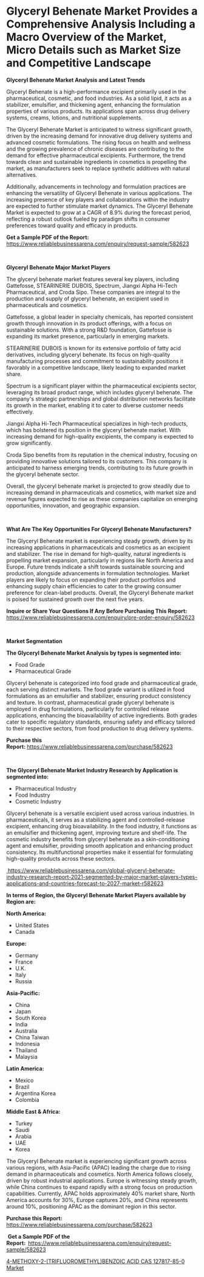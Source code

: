 <p><h1>Glyceryl Behenate Market Provides a Comprehensive Analysis Including a Macro Overview of the Market, Micro Details such as Market Size and Competitive Landscape</h1></p><p><strong>Glyceryl Behenate Market Analysis and Latest Trends</strong></p>
<p><p>Glyceryl Behenate is a high-performance excipient primarily used in the pharmaceutical, cosmetic, and food industries. As a solid lipid, it acts as a stabilizer, emulsifier, and thickening agent, enhancing the formulation properties of various products. Its applications span across drug delivery systems, creams, lotions, and nutritional supplements.</p><p>The Glyceryl Behenate Market is anticipated to witness significant growth, driven by the increasing demand for innovative drug delivery systems and advanced cosmetic formulations. The rising focus on health and wellness and the growing prevalence of chronic diseases are contributing to the demand for effective pharmaceutical excipients. Furthermore, the trend towards clean and sustainable ingredients in cosmetics is propelling the market, as manufacturers seek to replace synthetic additives with natural alternatives.</p><p>Additionally, advancements in technology and formulation practices are enhancing the versatility of Glyceryl Behenate in various applications. The increasing presence of key players and collaborations within the industry are expected to further stimulate market dynamics. The Glyceryl Behenate Market is expected to grow at a CAGR of 8.9% during the forecast period, reflecting a robust outlook fueled by paradigm shifts in consumer preferences toward quality and efficacy in products.</p></p>
<p><strong>Get a Sample PDF of the Report:&nbsp;</strong> <a href="https://www.reliablebusinessarena.com/enquiry/request-sample/582623?utm_campaign=3212&utm_medium=2&utm_source=Github&utm_content=ia&utm_term=23032025&utm_id=glyceryl-behenate">https://www.reliablebusinessarena.com/enquiry/request-sample/582623</a></p>
<p>&nbsp;</p>
<p><strong>Glyceryl Behenate Major Market Players</strong></p>
<p><p>The glyceryl behenate market features several key players, including Gattefosse, STEARINERIE DUBOIS, Spectrum, Jiangxi Alpha Hi-Tech Pharmaceutical, and Croda Sipo. These companies are integral to the production and supply of glyceryl behenate, an excipient used in pharmaceuticals and cosmetics.</p><p>Gattefosse, a global leader in specialty chemicals, has reported consistent growth through innovation in its product offerings, with a focus on sustainable solutions. With a strong R&D foundation, Gattefosse is expanding its market presence, particularly in emerging markets.</p><p>STEARINERIE DUBOIS is known for its extensive portfolio of fatty acid derivatives, including glyceryl behenate. Its focus on high-quality manufacturing processes and commitment to sustainability positions it favorably in a competitive landscape, likely leading to expanded market share.</p><p>Spectrum is a significant player within the pharmaceutical excipients sector, leveraging its broad product range, which includes glyceryl behenate. The company's strategic partnerships and global distribution networks facilitate its growth in the market, enabling it to cater to diverse customer needs effectively.</p><p>Jiangxi Alpha Hi-Tech Pharmaceutical specializes in high-tech products, which has bolstered its position in the glyceryl behenate market. With increasing demand for high-quality excipients, the company is expected to grow significantly.</p><p>Croda Sipo benefits from its reputation in the chemical industry, focusing on providing innovative solutions tailored to its customers. This company is anticipated to harness emerging trends, contributing to its future growth in the glyceryl behenate sector.</p><p>Overall, the glyceryl behenate market is projected to grow steadily due to increasing demand in pharmaceuticals and cosmetics, with market size and revenue figures expected to rise as these companies capitalize on emerging opportunities, innovation, and geographic expansion.</p></p>
<p>&nbsp;</p>
<p><strong>What Are The Key Opportunities For Glyceryl Behenate Manufacturers?</strong></p>
<p><p>The Glyceryl Behenate market is experiencing steady growth, driven by its increasing applications in pharmaceuticals and cosmetics as an excipient and stabilizer. The rise in demand for high-quality, natural ingredients is propelling market expansion, particularly in regions like North America and Europe. Future trends indicate a shift towards sustainable sourcing and production, alongside advancements in formulation technologies. Market players are likely to focus on expanding their product portfolios and enhancing supply chain efficiencies to cater to the growing consumer preference for clean-label products. Overall, the Glyceryl Behenate market is poised for sustained growth over the next five years.</p></p>
<p><strong>Inquire or Share Your Questions If Any Before Purchasing This Report:</strong> <a href="https://www.reliablebusinessarena.com/enquiry/pre-order-enquiry/582623?utm_campaign=3212&utm_medium=2&utm_source=Github&utm_content=ia&utm_term=23032025&utm_id=glyceryl-behenate">https://www.reliablebusinessarena.com/enquiry/pre-order-enquiry/582623</a></p>
<p>&nbsp;</p>
<p><strong>Market Segmentation</strong></p>
<p><strong>The Glyceryl Behenate Market Analysis by types is segmented into:</strong></p>
<p><ul><li>Food Grade</li><li>Pharmaceutical Grade</li></ul></p>
<p><p>Glyceryl behenate is categorized into food grade and pharmaceutical grade, each serving distinct markets. The food grade variant is utilized in food formulations as an emulsifier and stabilizer, ensuring product consistency and texture. In contrast, pharmaceutical grade glyceryl behenate is employed in drug formulations, particularly for controlled release applications, enhancing the bioavailability of active ingredients. Both grades cater to specific regulatory standards, ensuring safety and efficacy tailored to their respective sectors, from food production to drug delivery systems.</p></p>
<p><strong>Purchase this Report:&nbsp;</strong><a href="https://www.reliablebusinessarena.com/purchase/582623?utm_campaign=3212&utm_medium=2&utm_source=Github&utm_content=ia&utm_term=23032025&utm_id=glyceryl-behenate">https://www.reliablebusinessarena.com/purchase/582623</a></p>
<p>&nbsp;</p>
<p><strong>The Glyceryl Behenate Market Industry Research by Application is segmented into:</strong></p>
<p><ul><li>Pharmaceutical Industry</li><li>Food Industry</li><li>Cosmetic Industry</li></ul></p>
<p><p>Glyceryl behenate is a versatile excipient used across various industries. In pharmaceuticals, it serves as a stabilizing agent and controlled-release excipient, enhancing drug bioavailability. In the food industry, it functions as an emulsifier and thickening agent, improving texture and shelf-life. The cosmetic industry benefits from glyceryl behenate as a skin-conditioning agent and emulsifier, providing smooth application and enhancing product consistency. Its multifunctional properties make it essential for formulating high-quality products across these sectors.</p></p>
<p><a href="https://www.reliablebusinessarena.com/global-glyceryl-behenate-industry-research-report-2021-segmented-by-major-market-players-types-applications-and-countries-forecast-to-2027-market-r582623?utm_campaign=3212&utm_medium=2&utm_source=Github&utm_content=ia&utm_term=23032025&utm_id=glyceryl-behenate">&nbsp;https://www.reliablebusinessarena.com/global-glyceryl-behenate-industry-research-report-2021-segmented-by-major-market-players-types-applications-and-countries-forecast-to-2027-market-r582623</a></p>
<p><strong>In terms of Region, the Glyceryl Behenate Market Players available by Region are:</strong></p>
<p>
    <p> <strong> North America: </strong>
        <ul>
            <li>United States</li>
            <li>Canada</li>
        </ul>
        </p> 
    <p> <strong> Europe: </strong>
        <ul>
            <li>Germany</li>
            <li>France</li>
            <li>U.K.</li>
            <li>Italy</li>
            <li>Russia</li>
        </ul>
        </p> 
    <p> <strong> Asia-Pacific: </strong>
        <ul>
            <li>China</li>
            <li>Japan</li>
            <li>South Korea</li>
            <li>India</li>
            <li>Australia</li>
            <li>China Taiwan</li>
            <li>Indonesia</li>
            <li>Thailand</li>
            <li>Malaysia</li>
        </ul>
        </p> 
    <p> <strong> Latin America: </strong>
        <ul>
            <li>Mexico</li>
            <li>Brazil</li>
            <li>Argentina Korea</li>
            <li>Colombia</li>
        </ul>
        </p> 
    <p> <strong> Middle East & Africa: </strong>
        <ul>
            <li>Turkey</li>
            <li>Saudi</li>
            <li>Arabia</li>
            <li>UAE</li>
            <li>Korea</li>
        </ul>
    </p>
    </p>
<p><p>The Glyceryl Behenate market is experiencing significant growth across various regions, with Asia-Pacific (APAC) leading the charge due to rising demand in pharmaceuticals and cosmetics. North America follows closely, driven by robust industrial applications. Europe is witnessing steady growth, while China continues to expand rapidly with a strong focus on production capabilities. Currently, APAC holds approximately 40% market share, North America accounts for 30%, Europe captures 20%, and China represents around 10%, positioning APAC as the dominant region in this sector.</p></p>
<p><strong>Purchase this Report: </strong><a href="https://www.reliablebusinessarena.com/purchase/582623?utm_campaign=3212&utm_medium=2&utm_source=Github&utm_content=ia&utm_term=23032025&utm_id=glyceryl-behenate">https://www.reliablebusinessarena.com/purchase/582623</a></p>
<p>&nbsp;<strong>Get a Sample PDF of the Report:&nbsp;&nbsp;</strong><a href="https://www.reliablebusinessarena.com/enquiry/request-sample/582623?utm_campaign=3212&utm_medium=2&utm_source=Github&utm_content=ia&utm_term=23032025&utm_id=glyceryl-behenate">https://www.reliablebusinessarena.com/enquiry/request-sample/582623</a></p>
<p><strong></strong></p>
<p><p><a href="https://github.com/sharphadan/Market-Research-Report-List-1/blob/main/4-methoxy-2-trifluoromethylbenzoic-acid-cas-127817-85-0-market.md?utm_campaign=3212&utm_medium=2&utm_source=Github&utm_content=ia&utm_term=23032025&utm_id=glyceryl-behenate">4-METHOXY-2-(TRIFLUOROMETHYL)BENZOIC ACID CAS 127817-85-0 Market</a></p></p>